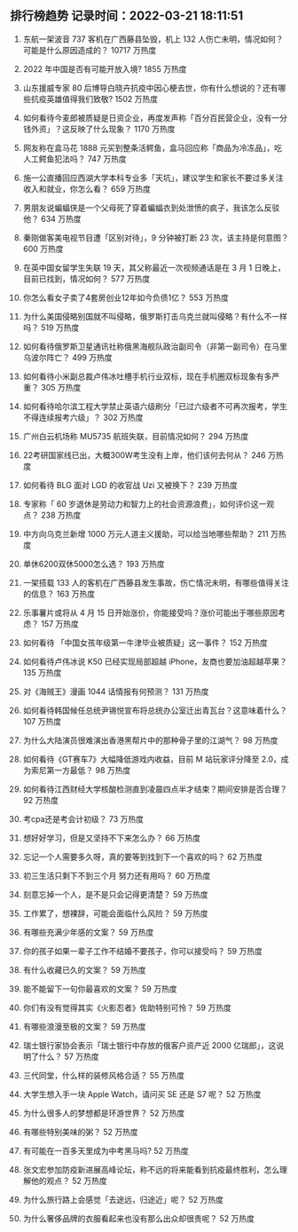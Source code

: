 
## 排行榜趋势 记录时间：2022-03-21 18:11:51
  
  1. 东航一架波音 737 客机在广西藤县坠毁，机上 132 人伤亡未明，情况如何？可能是什么原因造成的？ 10717 万热度
    
  2. 2022 年中国是否有可能开放入境? 1855 万热度
    
  3. 山东援威专家 80 后博导白晓卉抗疫中因心梗去世，你有什么想说的？还有哪些抗疫英雄值得我们致敬? 1502 万热度
    
  4. 如何看待今麦郎被质疑是日资企业，再度发声称「百分百民营企业，没有一分钱外资」？这反映了什么现象？ 1170 万热度
    
  5. 网友称在盒马花 1888 元买到整条活鳄鱼，盒马回应称「商品为冷冻品」，吃人工鳄鱼犯法吗？ 747 万热度
    
  6. 施一公直播回应西湖大学本科专业多「天坑」，建议学生和家长不要过多关注收入和就业，你怎么看？ 659 万热度
    
  7. 男朋友说蝙蝠侠是一个父母死了穿着蝙蝠衣到处泄愤的疯子，我该怎么反驳他？ 634 万热度
    
  8. 秦刚做客美电视节目遭「区别对待」，9 分钟被打断 23 次，该主持是何意图？ 600 万热度
    
  9. 在英中国女留学生失联 19 天，其父称最近一次视频通话是在 3 月 1 日晚上，目前已找到，情况如何？ 577 万热度
    
  10. 你怎么看女子卖了4套房创业12年如今负债1亿？ 553 万热度
    
  11. 为什么美国侵略别国就不叫侵略，俄罗斯打击乌克兰就叫侵略？有什么不一样吗？ 519 万热度
    
  12. 如何看待俄罗斯卫星通讯社称俄黑海舰队政治副司令（非第一副司令）在马里乌波尔阵亡？ 499 万热度
    
  13. 如何看待小米副总裁卢伟冰吐槽手机行业双标，现在手机圈双标现象有多严重？ 305 万热度
    
  14. 如何看待哈尔滨工程大学禁止英语六级刷分「已过六级者不可再次报考，学生不得连续报考六级」？ 302 万热度
    
  15. 广州白云机场称 MU5735 航班失联，目前情况如何？ 294 万热度
    
  16. 22考研国家线已出，大概300W考生没有上岸，他们该何去何从？ 246 万热度
    
  17. 如何看待 BLG 面对 LGD 的收官战 Uzi 又被换下？ 239 万热度
    
  18. 专家称「 60 岁退休是劳动力和智力上的社会资源浪费」，如何评价这一观点？ 238 万热度
    
  19. 中方向乌克兰新增 1000 万元人道主义援助，可以给当地哪些帮助？ 211 万热度
    
  20. 单休6200双休5000怎么选？ 193 万热度
    
  21. 一架搭载 133 人的客机在广西藤县发生事故，伤亡情况未明，有哪些值得关注的信息？ 163 万热度
    
  22. 乐事薯片或将从 4 月 15 日开始涨价，你能接受吗？涨价可能出于哪些原因考虑？ 157 万热度
    
  23. 如何看待 「中国女孩年级第一牛津毕业被质疑」这一事件？ 152 万热度
    
  24. 如何看待卢伟冰说 K50 已经实现局部超越 iPhone，友商也要加油超越苹果？ 135 万热度
    
  25. 对《海贼王》漫画 1044 话情报有何预测？ 131 万热度
    
  26. 如何看待韩国候任总统尹锡悦宣布将总统办公室迁出青瓦台？这意味着什么？ 107 万热度
    
  27. 为什么大陆演员很难演出香港黑帮片中的那种骨子里的江湖气？ 98 万热度
    
  28. 如何看待《GT赛车7》大幅降低游戏内收益，目前 M 站玩家评分降至 2.0，成为索尼第一方最低？ 98 万热度
    
  29. 如何看待江西财经大学核酸检测直到凌晨四点半才结束？期间安排是否合理？ 92 万热度
    
  30. 考cpa还是考会计初级？ 73 万热度
    
  31. 想好好学习，但是又坚持不下来怎么办？ 66 万热度
    
  32. 忘记一个人需要多久呀，真的要等到找到下一个喜欢的吗？ 62 万热度
    
  33. 初三生活只剩下不到三个月 努力还有用吗？ 60 万热度
    
  34. 刻意忘掉一个人，是不是只会记得更清楚？ 59 万热度
    
  35. 工作累了，想裸辞，可能会面临什么风险？ 59 万热度
    
  36. 有哪些充满少年感的文案？ 59 万热度
    
  37. 你的孩子如果一辈子工作不结婚不要孩子，你可以接受吗？ 59 万热度
    
  38. 有什么收藏已久的文案？ 59 万热度
    
  39. 能不能留下一句你最喜欢的文案？ 59 万热度
    
  40. 你们有没有觉得其实《火影忍者》佐助特别可怜？ 59 万热度
    
  41. 有哪些浪漫至极的文案？ 59 万热度
    
  42. 瑞士银行家协会表示「瑞士银行中存放的俄客户资产近 2000 亿瑞郎」，这说明了什么？ 57 万热度
    
  43. 三代同堂，什么样的装修风格合适？ 55 万热度
    
  44. 大学生想入手一块 Apple Watch，请问买 SE 还是 S7 呢？ 52 万热度
    
  45. 为什么很多人的梦想都是环游世界？ 52 万热度
    
  46. 有哪些特别美味的粥？ 52 万热度
    
  47. 有可能在一百多天里成为中考黑马吗? 52 万热度
    
  48. 张文宏参加防疫新进展高峰论坛，称不远的将来能看到抗疫最终胜利，怎么理解他的观点？ 52 万热度
    
  49. 为什么旅行路上会感觉「去途远，归途近」呢？ 52 万热度
    
  50. 为什么奢侈品牌的衣服看起来也没有那么出众却很贵呢？ 52 万热度
    
